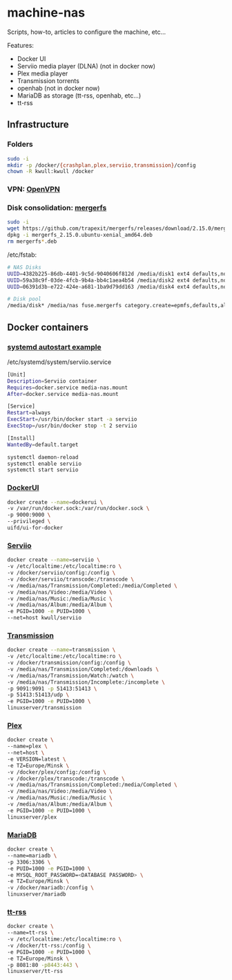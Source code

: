 # machine-nas
Scripts, how-to, articles to configure the machine, etc...

Features:
- Docker UI
- Serviio media player (DLNA) (not in docker now)
- Plex media player
- Transmission torrents
- openhab (not in docker now)
- MariaDB as storage (tt-rss, openhab, etc...)
- tt-rss

## Infrastructure
### Folders
```sh
sudo -i
mkdir -p /docker/{crashplan,plex,serviio,transmission}/config
chown -R kwull:kwull /docker
```
### VPN: [OpenVPN](https://www.digitalocean.com/community/tutorials/how-to-set-up-an-openvpn-server-on-ubuntu-16-04) 
### Disk consolidation: [mergerfs](https://github.com/trapexit/mergerfs) 
```sh
sudo -i
wget https://github.com/trapexit/mergerfs/releases/download/2.15.0/mergerfs_2.15.0.ubuntu-xenial_amd64.deb
dpkg -i mergerfs_2.15.0.ubuntu-xenial_amd64.deb
rm mergerfs*.deb
```

/etc/fstab:
```sh
# NAS Disks
UUID=4382b225-86db-4401-9c5d-9040606f812d /media/disk1 ext4 defaults,noatime,nofail 0 2
UUID=59a38c9f-03de-4fcb-9b4a-bb4c1aea4b54 /media/disk2 ext4 defaults,noatime,nofail 0 2
UUID=06391d3b-e722-424e-a681-1ba9d79dd163 /media/disk4 ext4 defaults,noatime,nofail 0 2

# Disk pool
/media/disk* /media/nas fuse.mergerfs category.create=epmfs,defaults,allow_other,minfreespace=20G,fsname=mergerfsPool,func.getattr=newest,x-systemd.requires=media-disk1,x-systemd.requires=media-disk2,x-systemd.requires=media-disk4 0 00
```

## Docker containers

### [systemd autostart example](https://docs.docker.com/engine/admin/host_integration/)

/etc/systemd/system/serviio.service
```sh
[Unit]
Description=Serviio container
Requires=docker.service media-nas.mount
After=docker.service media-nas.mount

[Service]
Restart=always
ExecStart=/usr/bin/docker start -a serviio
ExecStop=/usr/bin/docker stop -t 2 serviio

[Install]
WantedBy=default.target
```

```sh
systemctl daemon-reload
systemctl enable serviio
systemctl start serviio
```

### [DockerUI](https://github.com/kevana/ui-for-docker)

```sh
docker create --name=dockerui \
-v /var/run/docker.sock:/var/run/docker.sock \
-p 9000:9000 \
--privileged \
uifd/ui-for-docker
```

### [Serviio](https://github.com/Kwull/docker-serviio)

```sh
docker create --name=serviio \
-v /etc/localtime:/etc/localtime:ro \
-v /docker/serviio/config:/config \
-v /docker/serviio/transcode:/transcode \
-v /media/nas/Transmission/Completed:/media/Completed \
-v /media/nas/Video:/media/Video \
-v /media/nas/Music:/media/Music \
-v /media/nas/Album:/media/Album \
-e PGID=1000 -e PUID=1000 \
--net=host kwull/serviio
```

### [Transmission](https://hub.docker.com/r/linuxserver/transmission/)

```sh
docker create --name=transmission \
-v /etc/localtime:/etc/localtime:ro \
-v /docker/transmission/config:/config \
-v /media/nas/Transmission/Completed:/downloads \
-v /media/nas/Transmission/Watch:/watch \
-v /media/nas/Transmission/Incomplete:/incomplete \
-p 9091:9091 -p 51413:51413 \
-p 51413:51413/udp \
-e PGID=1000 -e PUID=1000 \
linuxserver/transmission
```

### [Plex](https://hub.docker.com/r/linuxserver/plex/)

```sh
docker create \
--name=plex \
--net=host \
-e VERSION=latest \
-e TZ=Europe/Minsk \
-v /docker/plex/config:/config \
-v /docker/plex/transcode:/transcode \
-v /media/nas/Transmission/Completed:/media/Completed \
-v /media/nas/Video:/media/Video \
-v /media/nas/Music:/media/Music \
-v /media/nas/Album:/media/Album \
-e PGID=1000 -e PUID=1000 \
linuxserver/plex
```

### [MariaDB](https://hub.docker.com/r/linuxserver/mariadb/)

```sh
docker create \
--name=mariadb \
-p 3306:3306 \
-e PUID=1000 -e PGID=1000 \
-e MYSQL_ROOT_PASSWORD=<DATABASE PASSWORD> \
-e TZ=Europe/Minsk \
-v /docker/mariadb:/config \
linuxserver/mariadb
```

### [tt-rss](https://hub.docker.com/r/linuxserver/tt-rss/)

```sh
docker create \
--name=tt-rss \
-v /etc/localtime:/etc/localtime:ro \
-v /docker/tt-rss:/config \
-e PGID=1000 -e PUID=1000 \
-e TZ=Europe/Minsk \
-p 8081:80 -p8443:443 \
linuxserver/tt-rss
```
